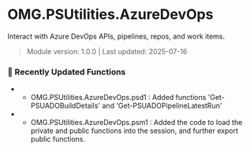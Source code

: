 # OMG.PSUtilities.AzureDevOps

Interact with Azure DevOps APIs, pipelines, repos, and work items.


> Module version: 1.0.0 | Last updated: 2025-07-16
### 🚀 Recently Updated Functions
- - OMG.PSUtilities.AzureDevOps.psd1 : Added functions 'Get-PSUADOBuildDetails' and 'Get-PSUADOPipelineLatestRun'
- - OMG.PSUtilities.AzureDevOps.psm1 : Added the code to load the private and public functions into the session, and further export public functions.
